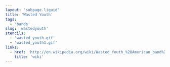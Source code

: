 ```yaml
---
layout: 'subpage.liquid'
title: 'Wasted Youth'
tags:
  - 'bands'
slug: 'wastedyouth'
stencils:
  - 'wasted_youth.gif'
  - 'wasted_youth1.gif'
links:
  - href: 'http://en.wikipedia.org/wiki/Wasted_Youth_%28American_band%29'
    title: 'wiki'
---
```

